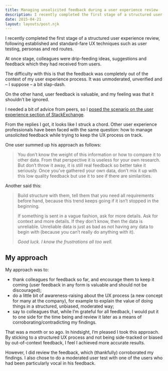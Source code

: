 ```yaml
---
title: Managing unsolicited feedback during a user experience review
description: I recently completed the first stage of a structured user experience review, following...
date: 2015-04-21
layout: layouts/post.njk
---
```


I recently completed the first stage of a structured user experience review, following established and standard-fare UX techniques such as user testing, personas and red routes.

At once stage, colleagues were drip-feeding ideas, suggestions and feedback which they had received from users.

The difficulty with this is that the feedback was completely out of the context of my user experience process. It was unmoderated, unverified and – I suppose – a bit slap-dash.

On the other hand, user feedback is valuable, and my feeling was that it shouldn’t be ignored.

I needed a bit of advice from peers, so I [posed the scenario on the user experience section of StackExchange](https://ux.stackexchange.com/questions/73989/colleagues-drip-feeding-me-feedback-from-random-users-what-should-i-do).

From the replies I got, it looks like I struck a chord. Other user experience professionals have been faced with the same question: how to manage unsolicited feedback while trying to keep the UX process on track.

One user summed up his approach as follows:

> You don’t know the weight of this information or how to compare it to other data. From that perspective it is useless for your own research. But don’t throw it away, it is still real feedback so better take it seriously. Once you’ve gathered your own data, don’t mix it up with this low quality feedback but use it to see if there are similarities.

Another said this:

> Build structure with them, tell them that you need all requirements before hand, because this trend keeps going if it isn’t stopped in the beginning.
> 
> If something is sent in a vague fashion, ask for more details. Ask for context and more details. If they don’t know, then the data is unreliable. Unreliable data is just as bad as not having any data to begin with (because you can’t really do anything with it).
> 
> _Good luck. I know the frustrations all too well._

## My approach

My approach was to:
 
*   thank colleagues for feedback so far, and encourage them to keep it coming (user feedback in any form is valuable and should not be discouraged);
*   do a little bit of awareness-raising about the UX process (a new concept for many at the company), for example to explain the value of doing things in a structured, unbiased, moderated way;
*   say to colleagues that, while I’m grateful for all feedback, I would put it to one side for the time being and review it later as a means of corroborating/contradicting my findings.

That was a month or so ago. In hindsight, I’m pleased I took this approach. By sticking to a structured UX process and not being side-tracked or biased by out-of-context feedback, I feel I achieved more accurate results.

However, I did review the feedback, which (thankfully) corroborated my findings. I also chose to do a moderated user test with one of the users who had been particularly vocal in his feedback.